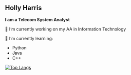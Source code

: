 ## Holly Harris
**I am a Telecom System Analyst**

🔭 I’m currently working on my AA in Information Technology

🌱 I’m currently learning:
* Python
* Java
* C++


[![Top Langs](https://github-readme-stats.vercel.app/api/top-langs/?username=h-m-harris&layout=compact&hide=Batchfile&show_icons=true&theme=apprentice)](https://github.com/anuraghazra/github-readme-stats)

